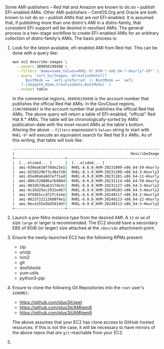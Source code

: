 Some AMI-publishers &ndash; Red Hat and Amazon are known to do so &ndash; publish EFI-enabled AMIs. Other AMI-publishers &ndash; CentOS.Org  and Oracle are both known to not do so &ndash; publish AMIs that are _not_ EFI-enabled. It is assumed that, if publishing more than one distro's AMI in a distro-family, that consistent EFI-support will be desired in resultant AMIs. The general process is a two-stage workflow to create EFI-enabled AMIs for an arbitrary collection of distro-family's AMIs. The basic process is:

1. Look for the latest-available, efi-enabled AMI from Red Hat. This can be done with a query like:

    ~~~bash
    aws ec2 describe-images \
      --owners 309956199498 \
      --filters 'Name=name,Values=RHEL-8*_HVM-*-x86_64-*-Hourly*-GP*' \
      --query 'sort_by(Images, &CreationDate)[?
          BootMode == `uefi-preferred` || BootMode == `uefi`
        ].[ImageId,Name,CreationDate,BootMode]' \
      --output table
    ~~~

    In the commercial regions, `309956199498` is the account number that publishes the official Red Hat AMIs. In the GovCloud regions, `219670896067` is the account number that publishes the official Red Hat AMIs. The above query will return a table of EFI-enabled, "official" Red Hat 8.* AMIs. The table will be chronologically-sorted by AMIs' publication-date with the most-recent AMIs at the table's bottom. Altering the above `--filters` expression's `Values` string to start with `RHEL-9*` will execute an equivalent search for Red Hat 9.x AMIs. As of this writing, that table will look like:

    ~~~bash
    --------------------------------------------------------------------------------------------------------------------------
    |                                                     DescribeImages                                                     |
    +-----------------------+-------------------------------------------------+---------------------------+------------------+
    |  [...elided... ]      |  [...elided... ]                                |  [...elided... ]          |  [...elided... ] |
    |  ami-030ea610f78de23e1|  RHEL-8.6.0_HVM-20231009-x86_64-59-Hourly2-GP2  |  2023-10-10T23:46:37.000Z |  None            |
    |  ami-0258229bf3cd8af20|  RHEL-8.1.0_HVM-20231109-x86_64-3-Hourly2-GP2   |  2023-11-09T14:32:41.000Z |  None            |
    |  ami-05e80a6a8d7eff1ad|  RHEL-8.9.0_HVM-20231101-x86_64-11-Hourly2-GP3  |  2023-11-10T12:07:44.000Z |  uefi-preferred  |
    |  ami-086c52880ba7b988d|  RHEL-8.6.0_HVM-20231114-x86_64-59-Hourly2-GP3  |  2023-11-21T16:44:39.000Z |  None            |
    |  ami-003d574bab317de3c|  RHEL-8.8.0_HVM-20231127-x86_64-3-Hourly2-GP3   |  2023-11-27T22:04:52.000Z |  None            |
    |  ami-0c26d25ec2932e467|  RHEL-8.9.0_HVM-20240103-x86_64-3-Hourly2-GP3   |  2024-01-04T15:21:18.000Z |  uefi-preferred  |
    |  ami-0f84b5ccd72fc41de|  RHEL-8.6.0_HVM-20240117-x86_64-2-Hourly2-GP3   |  2024-01-24T08:30:47.000Z |  None            |
    |  ami-0623722112688f4e1|  RHEL-8.8.0_HVM-20240123-x86_64-22-Hourly2-GP3  |  2024-01-31T04:18:33.000Z |  None            |
    |  ami-0ece155e5bd591ddf|  RHEL-8.9.0_HVM-20240213-x86_64-3-Hourly2-GP3   |  2024-02-15T04:42:55.000Z |  uefi-preferred  |
    +-----------------------+-------------------------------------------------+---------------------------+------------------+
    ~~~

2. Launch a _pre_-Nitro instance type from the desired AMI. A `t2` or `m4` of size `large` or larger is recommended. The EC2 should have a secondary EBS of 8GiB (or larger) size attached at the `/dev/sdx` attachment-point.
3. Ensure the newly-launched EC2 has the following RPMs present:

    - zip
    - unzip
    - lvm2
    - git
    - dosfstools
    - yum-utils
    - python3-pip

4. Ensure to clone the following Git Repositories into the `root` user's `${HOME}`:

    - https://github.com/plus3it/spel
    - https://github.com/plus3it/AMIgen8
    - https://github.com/plus3it/AMIgen9

    The above assumes that your EC2 has clone access to GitHub-hosted resources. If this is not the case, it will be necessary to have mirrors of the above repos that _are_ `git`-reachable from your EC2.
5.
